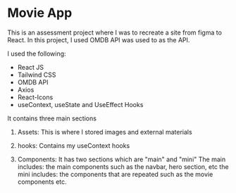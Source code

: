 
# Movie App

This is an assessment project where I was to recreate a site from figma to React.
In this project, I used OMDB API was used to as the API.

I used the following:

* React JS
* Tailwind CSS
* OMDB API
* Axios
* React-Icons
* useContext, useState and UseEffect Hooks

It contains three main sections

1. Assets: This is where I stored images and external materials

2. hooks: Contains my useContext hooks

3. Components: It has two sections which are "main" and "mini"
   The main includes: the main components such as the navbar, hero section, etc 
   the mini includes: the components that are repeated such as the movie components etc.

